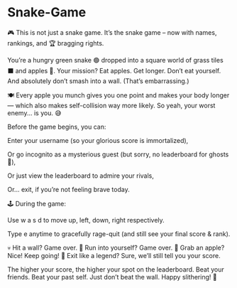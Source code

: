 # Snake-Game
🎮 This is not just a snake game. It’s the snake game – now with names, rankings, and 🏆 bragging rights.

You’re a hungry green snake 🟢 dropped into a square world of grass tiles ⬛ and apples 🍎. Your mission? Eat apples. Get longer. Don’t eat yourself. And absolutely don’t smash into a wall. (That’s embarrassing.)

🍽️ Every apple you munch gives you one point and makes your body longer — which also makes self-collision way more likely. So yeah, your worst enemy... is you. 😅

Before the game begins, you can:

Enter your username (so your glorious score is immortalized),

Or go incognito as a mysterious guest (but sorry, no leaderboard for ghosts 👻),

Or just view the leaderboard to admire your rivals,

Or... exit, if you’re not feeling brave today.

🕹️ During the game:

Use w a s d to move up, left, down, right respectively.

Type e anytime to gracefully rage-quit (and still see your final score & rank).

💀 Hit a wall? Game over.
🔁 Run into yourself? Game over.
🍏 Grab an apple? Nice! Keep going!
🏁 Exit like a legend? Sure, we’ll still tell you your score.

The higher your score, the higher your spot on the leaderboard. Beat your friends. Beat your past self. Just don’t beat the wall. Happy slithering! 🐍
